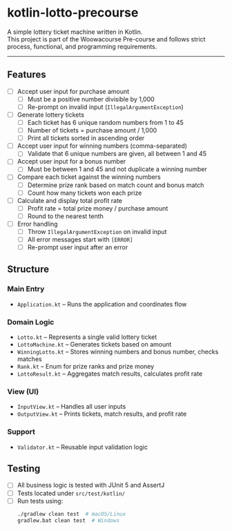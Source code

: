 # kotlin-lotto-precourse

A simple lottery ticket machine written in Kotlin.  
This project is part of the Woowacourse Pre-course and follows strict process, functional, and programming requirements.

---

## Features

- [ ] Accept user input for purchase amount
  - [ ] Must be a positive number divisible by 1,000
  - [ ] Re-prompt on invalid input (`IllegalArgumentException`)
- [ ] Generate lottery tickets
  - [ ] Each ticket has 6 unique random numbers from 1 to 45
  - [ ] Number of tickets = purchase amount / 1,000
  - [ ] Print all tickets sorted in ascending order
- [ ] Accept user input for winning numbers (comma-separated)
  - [ ] Validate that 6 unique numbers are given, all between 1 and 45
- [ ] Accept user input for a bonus number
  - [ ] Must be between 1 and 45 and not duplicate a winning number
- [ ] Compare each ticket against the winning numbers
  - [ ] Determine prize rank based on match count and bonus match
  - [ ] Count how many tickets won each prize
- [ ] Calculate and display total profit rate
  - [ ] Profit rate = total prize money / purchase amount
  - [ ] Round to the nearest tenth
- [ ] Error handling
  - [ ] Throw `IllegalArgumentException` on invalid input
  - [ ] All error messages start with `[ERROR]`
  - [ ] Re-prompt user input after an error

## Structure

### Main Entry

- `Application.kt` – Runs the application and coordinates flow

### Domain Logic

- `Lotto.kt` – Represents a single valid lottery ticket
- `LottoMachine.kt` – Generates tickets based on amount
- `WinningLotto.kt` – Stores winning numbers and bonus number, checks matches
- `Rank.kt` – Enum for prize ranks and prize money
- `LottoResult.kt` – Aggregates match results, calculates profit rate

### View (UI)

- `InputView.kt` – Handles all user inputs
- `OutputView.kt` – Prints tickets, match results, and profit rate

### Support

- `Validator.kt` – Reusable input validation logic

## Testing

- [ ] All business logic is tested with JUnit 5 and AssertJ
- [ ] Tests located under `src/test/kotlin/`
- [ ] Run tests using:
  ```bash
  ./gradlew clean test  # macOS/Linux
  gradlew.bat clean test  # Windows